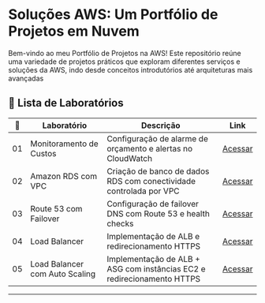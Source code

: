 # Soluções AWS: Um Portfólio de Projetos em Nuvem 

Bem-vindo ao meu Portfólio de Projetos na AWS! Este repositório reúne uma variedade de projetos práticos que exploram diferentes serviços e soluções da AWS, indo desde conceitos introdutórios até arquiteturas mais avançadas

## 🧪 Lista de Laboratórios

| 🔢 | Laboratório                      | Descrição                                                                 | Link |
|----|----------------------------------|---------------------------------------------------------------------------|------|
| 01 | Monitoramento de Custos         | Configuração de alarme de orçamento e alertas no CloudWatch               | [Acessar](./lab-01-monitoramento) |
| 02 | Amazon RDS com VPC              | Criação de banco de dados RDS com conectividade controlada por VPC       | [Acessar](./lab-02-RDS) |
| 03 | Route 53 com Failover           | Configuração de failover DNS com Route 53 e health checks                 | [Acessar](./lab-03-route53-failover) |
| 04 | Load Balancer| Implementação de ALB e redirecionamento HTTPS   | [Acessar](./lab-04-ALB) |
| 05 | Load Balancer com Auto Scaling  | Implementação de ALB + ASG com instâncias EC2 e redirecionamento HTTPS   | [Acessar](./lab-04-ALB) |
---
